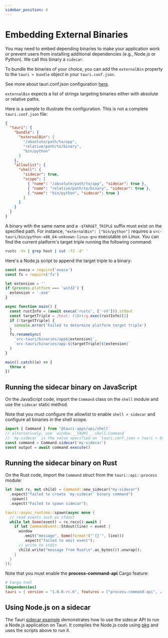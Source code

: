 ```yaml
---
sidebar_position: 4
---
```


# Embedding External Binaries

You may need to embed depending binaries to make your application work or prevent users from installing additional dependencies (e.g., Node.js or Python).
We call this binary a `sidecar`.

To bundle the binaries of your choice, you can add the `externalBin` property to the `tauri > bundle` object in your `tauri.conf.json`.

See more about tauri.conf.json configuration [here][tauri.bundle].

`externalBin` expects a list of strings targeting binaries either with absolute or relative paths.

Here is a sample to illustrate the configuration. This is not a complete `tauri.conf.json` file:

```json
{
  "tauri": {
    "bundle": {
      "externalBin": [
        "/absolute/path/to/app",
        "relative/path/to/binary",
        "bin/python"
      ]
    },
    "allowlist": {
      "shell": {
        "sidecar": true,
        "scope": [
          { "name": "/absolute/path/to/app", "sidecar": true },
          { "name": "relative/path/to/binary", "sidecar": true },
          { "name": "bin/python", "sidecar": true }
        ]
      }
    }
  }
}
```

A binary with the same name and a `-$TARGET_TRIPLE` suffix must exist on the specified path. For instance, `"externalBin": ["bin/python"]` requires a `src-tauri/bin/python-x86_64-unknown-linux-gnu` executable on Linux. You can find the current platform's target triple running the following command:

```bash
rustc -Vv | grep host | cut -f2 -d' '
```

Here's a Node.js script to append the target triple to a binary:

```javascript
const execa = require('execa')
const fs = require('fs')

let extension = ''
if (process.platform === 'win32') {
  extension = '.exe'
}

async function main() {
  const rustInfo = (await execa('rustc', ['-vV'])).stdout
  const targetTriple = /host: (\S+)/g.exec(rustInfo)[1]
  if (!targetTriple) {
    console.error('Failed to determine platform target triple')
  }
  fs.renameSync(
    `src-tauri/binaries/app${extension}`,
    `src-tauri/binaries/app-${targetTriple}${extension}`
  )
}

main().catch((e) => {
  throw e
})
```

## Running the sidecar binary on JavaScript

On the JavaScript code, import the `Command` class on the `shell` module and use the `sidecar` static method.

Note that you must configure the allowlist to enable `shell > sidecar` and configure all binaries in the shell scope.

```javascript
import { Command } from '@tauri-apps/api/shell'
// alternatively, use `window.__TAURI__.shell.Command`
// `my-sidecar` is the value specified on `tauri.conf.json > tauri > bundle > externalBin`
const command = Command.sidecar('my-sidecar')
const output = await command.execute()
```

## Running the sidecar binary on Rust

On the Rust code, import the `Command` struct from the `tauri::api::process` module:

```rust
let (mut rx, mut child) = Command::new_sidecar("my-sidecar")
  .expect("failed to create `my-sidecar` binary command")
  .spawn()
  .expect("Failed to spawn sidecar");

tauri::async_runtime::spawn(async move {
  // read events such as stdout
  while let Some(event) = rx.recv().await {
    if let CommandEvent::Stdout(line) = event {
      window
        .emit("message", Some(format!("'{}'", line)))
        .expect("failed to emit event");
      // write to stdin
      child.write("message from Rust\n".as_bytes()).unwrap();
    }
  }
});
```

Note that you must enable the **process-command-api** Cargo feature:

```toml
# Cargo.toml
[dependencies]
tauri = { version = "1.0.0-rc.6", features = ["process-command-api", ...] }
```

## Using Node.js on a sidecar

The Tauri [sidecar example] demonstrates how to use the sidecar API to run a Node.js application on Tauri.
It compiles the Node.js code using [pkg] and uses the scripts above to run it.

[tauri.bundle]: /api/config#tauri.bundle
[sidecar example]: https://github.com/tauri-apps/tauri/tree/dev/examples/sidecar
[pkg]: https://github.com/vercel/pkg
